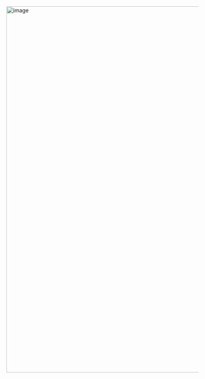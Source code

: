 <img width="957" alt="image" src="https://user-images.githubusercontent.com/65156388/114267706-37cd9c80-9a38-11eb-9075-0eb0d84ea3b4.PNG">
